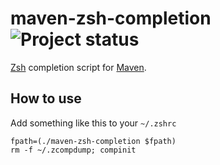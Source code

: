 maven-zsh-completion ![Project status](http://stillmaintained.com/nicoulaj/maven-zsh-completion.png)
====================================================================================================

[Zsh](http://www.zsh.org) completion script for [Maven](http://maven.apache.org).

How to use
----------

Add something like this to your `~/.zshrc`

    fpath=(./maven-zsh-completion $fpath)
    rm -f ~/.zcompdump; compinit
 
